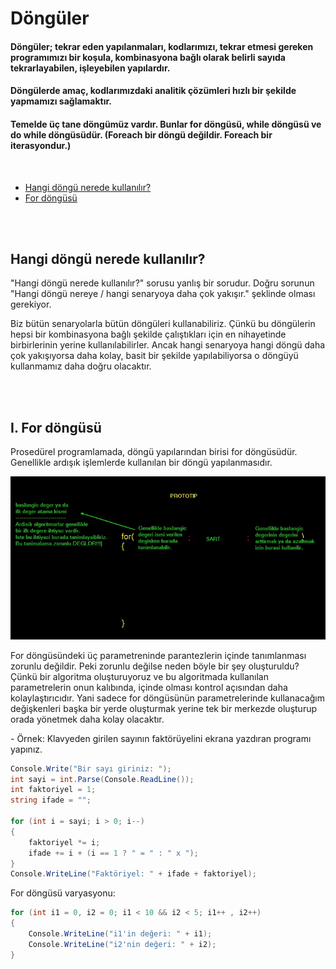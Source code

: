 # Döngüler
#### Döngüler; tekrar eden yapılanmaları, kodlarımızı, tekrar etmesi gereken programımızı bir koşula, kombinasyona bağlı olarak belirli sayıda tekrarlayabilen, işleyebilen yapılardır.
#### Döngülerde amaç, kodlarımızdaki analitik çözümleri hızlı bir şekilde yapmamızı sağlamaktır.
#### Temelde üç tane döngümüz vardır. Bunlar for döngüsü, while döngüsü ve do while döngüsüdür. (Foreach bir döngü değildir. Foreach bir iterasyondur.)
<br>

* <a href="#which">Hangi döngü nerede kullanılır?</a>
* <a href="#forloop">For döngüsü</a>

<br><br>

<h2 id="which">Hangi döngü nerede kullanılır?</h2>
<p>"Hangi döngü nerede kullanılır?" sorusu yanlış bir sorudur. Doğru sorunun "Hangi döngü nereye / hangi senaryoya daha çok yakışır." şeklinde olması gerekiyor.</p>
<p>
  Biz bütün senaryolarla bütün döngüleri kullanabiliriz. Çünkü bu döngülerin hepsi bir kombinasyona bağlı şekilde çalıştıkları için en nihayetinde birbirlerinin yerine kullanılabilirler.
  Ancak hangi senaryoya hangi döngü daha çok yakışıyorsa daha kolay, basit bir şekilde yapılabiliyorsa o döngüyü kullanmamız daha doğru olacaktır.
</p>
<br><br>

<h2 id="forloop">I. For döngüsü</h2>
<p>Prosedürel programlamada, döngü yapılarından birisi for döngüsüdür. Genellikle ardışık işlemlerde kullanılan bir döngü yapılanmasıdır.</p>
<img src="img/Screenshot 2023-05-15 091807.png"/>
<p>
For döngüsündeki üç parametreninde parantezlerin içinde tanımlanması zorunlu değildir. Peki zorunlu değilse neden böyle bir şey oluşturuldu? Çünkü bir algoritma oluşturuyoruz 
ve bu algoritmada kullanılan parametrelerin onun kalıbında, içinde olması kontrol açısından daha kolaylaştırıcıdır. Yani sadece for döngüsünün parametrelerinde kullanacağım 
değişkenleri başka bir yerde oluşturmak yerine tek bir merkezde oluşturup orada yönetmek daha kolay olacaktır.
</p>
<p>- Örnek: Klavyeden girilen sayının faktörüyelini ekrana yazdıran programı yapınız.</p>

```c#
Console.Write("Bir sayı giriniz: ");
int sayi = int.Parse(Console.ReadLine());
int faktoriyel = 1;
string ifade = "";

for (int i = sayi; i > 0; i--) 
{
    faktoriyel *= i;
    ifade += i + (i == 1 ? " = " : " x ");
}
Console.WriteLine("Faktöriyel: " + ifade + faktoriyel);
```
<p>For döngüsü varyasyonu:</p>

```c#
for (int i1 = 0, i2 = 0; i1 < 10 && i2 < 5; i1++ , i2++)
{
    Console.WriteLine("i1'in değeri: " + i1);
    Console.WriteLine("i2'nin değeri: " + i2);
}
```




